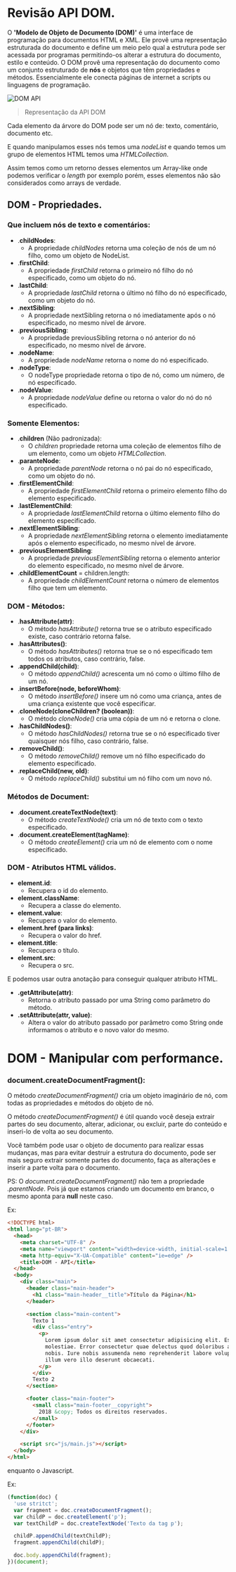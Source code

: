 # Revisão API DOM.

O **'Modelo de Objeto de Documento (DOM)'** é uma interface de programação para documentos HTML e XML. Ele provê uma representação estruturada do documento e define um meio pelo qual a estrutura pode ser acessada por programas permitindo-os alterar a estrutura do documento, estilo e conteúdo. O DOM provê uma representação do documento como um conjunto estruturado de **nós** e objetos que têm propriedades e métodos. Essencialmente ele conecta páginas de internet a scripts ou linguagens de programação.

![DOM API](https://www.w3schools.com/js/pic_htmltree.gif)

> Representação da API DOM

Cada elemento da árvore do DOM pode ser um nó de: texto, comentário, documento etc.

E quando manipulamos esses nós temos uma _nodeList_ e quando temos um grupo de elementos HTML temos uma _HTMLCollection_.

Assim temos como um retorno desses elementos um Array-like onde podemos verificar o _length_ por exemplo porém, esses elementos não são considerados como arrays de verdade.

## DOM - Propriedades.

### Que incluem nós de texto e comentários:

- .**childNodes**:
  - A propriedade _childNodes_ retorna uma coleção de nós de um nó filho, como um objeto de NodeList.
- .**firstChild**:
  - A propriedade _firstChild_ retorna o primeiro nó filho do nó especificado, como um objeto do nó.
- .**lastChild**:
  - A propriedade _lastChild_ retorna o último nó filho do nó especificado, como um objeto do nó.
- .**nextSibling**:
  - A propriedade nextSibling retorna o nó imediatamente após o nó especificado, no mesmo nível de árvore.
- .**previousSibling**:
  - A propriedade previousSibling retorna o nó anterior do nó especificado, no mesmo nível de árvore.
- .**nodeName**:
  - A propriedade _nodeName_ retorna o nome do nó especificado.
- .**nodeType**:
  - O nodeType propriedade retorna o tipo de nó, como um número, de nó especificado.
- .**nodeValue**:
  - A propriedade _nodeValue_ define ou retorna o valor do nó do nó especificado.

### Somente Elementos:

- .**children** (Não padronizada):
  - O _children_ propriedade retorna uma coleção de elementos filho de um elemento, como um objeto _HTMLCollection_.
- .**paranteNode**:
  - A propriedade _parentNode_ retorna o nó pai do nó especificado, como um objeto do nó.
- .**firstElementChild**:
  - A propriedade _firstElementChild_ retorna o primeiro elemento filho do elemento especificado.
- .**lastElementChild**:
  - A propriedade _lastElementChild_ retorna o último elemento filho do elemento especificado.
- .**nextElementSibling**:
  - A propriedade _nextElementSibling_ retorna o elemento imediatamente após o elemento especificado, no mesmo nível de árvore.
- .**previousElementSibling**:
  - A propriedade _previousElementSibling_ retorna o elemento anterior do elemento especificado, no mesmo nível de árvore.
- .**childElementCount** = children.length:
  - A propriedade _childElementCount_ retorna o número de elementos filho que tem um elemento.

### DOM - Métodos:

- .**hasAttribute(attr)**:
  - O método _hasAttribute()_ retorna true se o atributo especificado existe, caso contrário retorna false.
- .**hasAttributes()**:
  - O método _hasAttributes()_ retorna true se o nó especificado tem todos os atributos, caso contrário, false.
- .**appendChild(child)**:
  - O método _appendChild()_ acrescenta um nó como o último filho de um nó.
- .**insertBefore(node, beforeWhom)**:
  - O método _insertBefore()_ insere um nó como uma criança, antes de uma criança existente que você especificar.
- .**cloneNode(cloneChildren? (boolean))**:
  - O método _cloneNode()_ cria uma cópia de um nó e retorna o clone.
- .**hasChildNodes()**:
  - O método _hasChildNodes()_ retorna true se o nó especificado tiver quaisquer nós filho, caso contrário, false.
- .**removeChild()**:
  - O método _removeChild()_ remove um nó filho especificado do elemento especificado.
- .**replaceChild(new, old)**:
  - O método _replaceChild()_ substitui um nó filho com um novo nó.

### Métodos de Document:

- .**document.createTextNode(text)**:
  - O método _createTextNode()_ cria um nó de texto com o texto especificado.
- .**document.createElement(tagName)**:
  - O método _createElement()_ cria um nó de elemento com o nome especificado.

### DOM - Atributos HTML válidos.

- **element.id**:
  - Recupera o id do elemento.
- **element.className**:
  - Recupera a classe do elemento.
- **element.value**:
  - Recupera o valor do elemento.
- **element.href (para links)**:
  - Recupera o valor do href.
- **element.title**:
  - Recupera o título.
- **element.src**:
  - Recupera o src.

E podemos usar outra anotação para conseguir qualquer atributo HTML.

- **.getAttribute(attr)**:
  - Retorna o atributo passado por uma String como parâmetro do método.
- **.setAttribute(attr, value)**:
  - Altera o valor do atributo passado por parâmetro como String onde informamos o atributo e o novo valor do mesmo.

# DOM - Manipular com performance.

### document.createDocumentFragment():

O método _createDocumentFragment()_ cria um objeto imaginário de nó, com todas as propriedades e métodos do objeto de nó.

O método _createDocumentFragment()_ é útil quando você deseja extrair partes do seu documento, alterar, adicionar, ou excluir, parte do conteúdo e inseri-lo de volta ao seu documento.

Você também pode usar o objeto de documento para realizar essas mudanças, mas para evitar destruir a estrutura do documento, pode ser mais seguro extrair somente partes do documento, faça as alterações e inserir a parte volta para o documento.

PS: O _document.createDocumentFragment()_ não tem a propriedade _.parentNode_. Pois já que estamos criando um documento em branco, o mesmo aponta para **null** neste caso.

Ex:

```html
<!DOCTYPE html>
<html lang="pt-BR">
  <head>
    <meta charset="UTF-8" />
    <meta name="viewport" content="width=device-width, initial-scale=1.0" />
    <meta http-equiv="X-UA-Compatible" content="ie=edge" />
    <title>DOM - API</title>
  </head>
  <body>
    <div class="main">
      <header class="main-header">
        <h1 class="main-header__title">Título da Página</h1>
      </header>

      <section class="main-content">
        Texto 1
        <div class="entry">
          <p>
            Lorem ipsum dolor sit amet consectetur adipisicing elit. Est,
            molestiae. Error consectetur quae delectus quod doloribus asperiores
            nobis. Iure nobis assumenda nemo reprehenderit labore voluptatibus
            illum vero illo deserunt obcaecati.
          </p>
        </div>
        Texto 2
      </section>

      <footer class="main-footer">
        <small class="main-footer__copyright">
          2018 &copy; Todos os direitos reservados.
        </small>
      </footer>
    </div>

    <script src="js/main.js"></script>
  </body>
</html>
```

enquanto o Javascript.

Ex:

```js
(function(doc) {
  'use stritct';
  var fragment = doc.createDocumentFragment();
  var childP = doc.createElement('p');
  var textChildP = doc.createTextNode('Texto da tag p');

  childP.appendChild(textChildP);
  fragment.appendChild(childP);

  doc.body.appendChild(fragment);
})(document);
```
